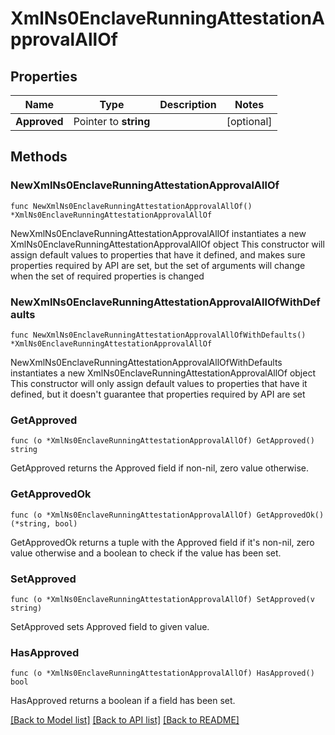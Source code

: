 # XmlNs0EnclaveRunningAttestationApprovalAllOf

## Properties

Name | Type | Description | Notes
------------ | ------------- | ------------- | -------------
**Approved** | Pointer to **string** |  | [optional] 

## Methods

### NewXmlNs0EnclaveRunningAttestationApprovalAllOf

`func NewXmlNs0EnclaveRunningAttestationApprovalAllOf() *XmlNs0EnclaveRunningAttestationApprovalAllOf`

NewXmlNs0EnclaveRunningAttestationApprovalAllOf instantiates a new XmlNs0EnclaveRunningAttestationApprovalAllOf object
This constructor will assign default values to properties that have it defined,
and makes sure properties required by API are set, but the set of arguments
will change when the set of required properties is changed

### NewXmlNs0EnclaveRunningAttestationApprovalAllOfWithDefaults

`func NewXmlNs0EnclaveRunningAttestationApprovalAllOfWithDefaults() *XmlNs0EnclaveRunningAttestationApprovalAllOf`

NewXmlNs0EnclaveRunningAttestationApprovalAllOfWithDefaults instantiates a new XmlNs0EnclaveRunningAttestationApprovalAllOf object
This constructor will only assign default values to properties that have it defined,
but it doesn't guarantee that properties required by API are set

### GetApproved

`func (o *XmlNs0EnclaveRunningAttestationApprovalAllOf) GetApproved() string`

GetApproved returns the Approved field if non-nil, zero value otherwise.

### GetApprovedOk

`func (o *XmlNs0EnclaveRunningAttestationApprovalAllOf) GetApprovedOk() (*string, bool)`

GetApprovedOk returns a tuple with the Approved field if it's non-nil, zero value otherwise
and a boolean to check if the value has been set.

### SetApproved

`func (o *XmlNs0EnclaveRunningAttestationApprovalAllOf) SetApproved(v string)`

SetApproved sets Approved field to given value.

### HasApproved

`func (o *XmlNs0EnclaveRunningAttestationApprovalAllOf) HasApproved() bool`

HasApproved returns a boolean if a field has been set.


[[Back to Model list]](../README.md#documentation-for-models) [[Back to API list]](../README.md#documentation-for-api-endpoints) [[Back to README]](../README.md)


